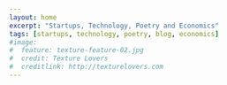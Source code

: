 ```yaml
---
layout: home
excerpt: "Startups, Technology, Poetry and Economics"
tags: [startups, technology, poetry, blog, economics]
#image:
#  feature: texture-feature-02.jpg
#  credit: Texture Lovers
#  creditlink: http://texturelovers.com
---
```

